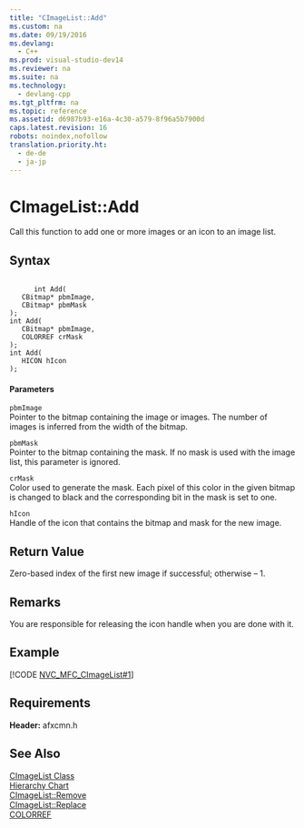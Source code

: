 ```yaml
---
title: "CImageList::Add"
ms.custom: na
ms.date: 09/19/2016
ms.devlang: 
  - C++
ms.prod: visual-studio-dev14
ms.reviewer: na
ms.suite: na
ms.technology: 
  - devlang-cpp
ms.tgt_pltfrm: na
ms.topic: reference
ms.assetid: d6987b93-e16a-4c30-a579-8f96a5b7900d
caps.latest.revision: 16
robots: noindex,nofollow
translation.priority.ht: 
  - de-de
  - ja-jp
---
```

# CImageList::Add
Call this function to add one or more images or an icon to an image list.  
  
## Syntax  
  
```  
  
      int Add(  
   CBitmap* pbmImage,  
   CBitmap* pbmMask   
);  
int Add(  
   CBitmap* pbmImage,  
   COLORREF crMask   
);  
int Add(  
   HICON hIcon   
);  
```  
  
#### Parameters  
 `pbmImage`  
 Pointer to the bitmap containing the image or images. The number of images is inferred from the width of the bitmap.  
  
 `pbmMask`  
 Pointer to the bitmap containing the mask. If no mask is used with the image list, this parameter is ignored.  
  
 `crMask`  
 Color used to generate the mask. Each pixel of this color in the given bitmap is changed to black and the corresponding bit in the mask is set to one.  
  
 `hIcon`  
 Handle of the icon that contains the bitmap and mask for the new image.  
  
## Return Value  
 Zero-based index of the first new image if successful; otherwise – 1.  
  
## Remarks  
 You are responsible for releasing the icon handle when you are done with it.  
  
## Example  
 [!CODE [NVC_MFC_CImageList#1](../CodeSnippet/VS_Snippets_Cpp/NVC_MFC_CImageList#1)]  
  
## Requirements  
 **Header:** afxcmn.h  
  
## See Also  
 [CImageList Class](../vs140/CImageList-Class.md)   
 [Hierarchy Chart](../vs140/Hierarchy-Chart.md)   
 [CImageList::Remove](../vs140/CImageList--Remove.md)   
 [CImageList::Replace](../vs140/CImageList--Replace.md)   
 [COLORREF](http://msdn.microsoft.com/library/windows/desktop/dd183449)